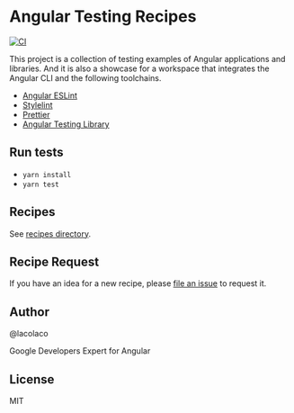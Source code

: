 # Angular Testing Recipes

[![CI](https://github.com/lacolaco/angular-testing-recipes/actions/workflows/ci.yml/badge.svg)](https://github.com/lacolaco/angular-testing-recipes/actions/workflows/ci.yml)

This project is a collection of testing examples of Angular applications and libraries. And it is also a showcase for a workspace that integrates the Angular CLI and the following toolchains.

- [Angular ESLint](https://github.com/angular-eslint/angular-eslint)
- [Stylelint](https://stylelint.io/)
- [Prettier](https://prettier.io/)
- [Angular Testing Library](https://github.com/testing-library/angular-testing-library)

## Run tests

- `yarn install`
- `yarn test`

## Recipes

See [recipes directory](https://github.com/lacolaco/angular-testing-recipes/tree/main/src/app/recipes).

## Recipe Request

If you have an idea for a new recipe, please [file an issue](https://github.com/lacolaco/angular-testing-recipes/issues/new) to request it.

## Author

@lacolaco

Google Developers Expert for Angular

## License

MIT

